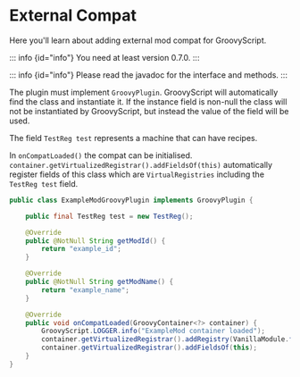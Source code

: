 
# External Compat

Here you'll learn about adding external mod compat for GroovyScript.

::: info {id="info"}
You need at least version 0.7.0.
:::

::: info {id="info"}
Please read the javadoc for the interface and methods.
:::

The plugin must implement `GroovyPlugin`. GroovyScript will automatically find the class and instantiate it. If the
instance field is non-null the class will not be instantiated by GroovyScript, but instead the value of the field will
be used.

The field `TestReg test` represents a machine that can have recipes.

In `onCompatLoaded()` the compat can be initialised. `container.getVirtualizedRegistrar().addFieldsOf(this)`
automatically register fields of this class which are `VirtualRegistries` including the `TestReg test` field.

````java
public class ExampleModGroovyPlugin implements GroovyPlugin {

    public final TestReg test = new TestReg();

    @Override
    public @NotNull String getModId() {
        return "example_id";
    }

    @Override
    public @NotNull String getModName() {
        return "example_name";
    }

    @Override
    public void onCompatLoaded(GroovyContainer<?> container) {
        GroovyScript.LOGGER.info("ExampleMod container loaded");
        container.getVirtualizedRegistrar().addRegistry(VanillaModule.furnace);
        container.getVirtualizedRegistrar().addFieldsOf(this);
    }
}
````
